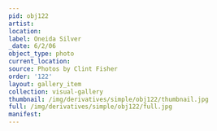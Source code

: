 ```yaml
---
pid: obj122
artist: 
location: 
label: Oneida Silver
_date: 6/2/06
object_type: photo
current_location: 
source: Photos by Clint Fisher
order: '122'
layout: gallery_item
collection: visual-gallery
thumbnail: /img/derivatives/simple/obj122/thumbnail.jpg
full: /img/derivatives/simple/obj122/full.jpg
manifest: 
---
```

